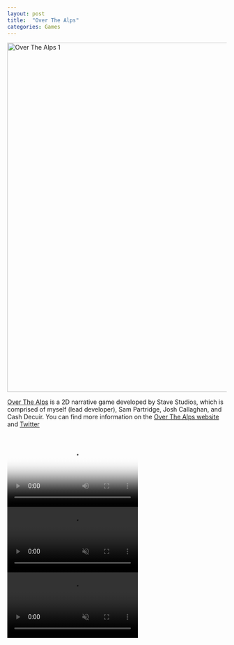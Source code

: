 ```yaml
---
layout: post
title:  "Over The Alps"
categories: Games
---
```


<a href="{{site.url}}/games/2018/07/24/over-the-alps.html"><img src="{{site.url}}/assets/img/otaScreenshot1.jpg" alt="Over The Alps 1" width="800px"/></a>

<a href="https://overthealpsgame.com/" target="blank">Over The Alps</a> is a 2D narrative game developed by Stave Studios, which is comprised of myself (lead developer), Sam Partridge, Josh Callaghan, and Cash Decuir. You can find more information on the <a href="https://overthealpsgame.com/" target="blank">Over The Alps website</a> and <a href="https://twitter.com/overthealpsgame" target="blank">Twitter</a>

<br>

<video controls poster="{{site.url}}/assets/img/otaVideoStart.jpg">
  <source src="{{site.url}}/assets/video/Over The Alps Gameplay Trailer.mp4" type="video/mp4">
</video>

<br>

<video autoplay loop muted playsinline>
  <source src="{{site.url}}/assets/video/ota2.mp4" type="video/mp4">
</video>

<br>

<video autoplay loop muted playsinline>
  <source src="{{site.url}}/assets/video/ota4.mp4" type="video/mp4">
</video>
